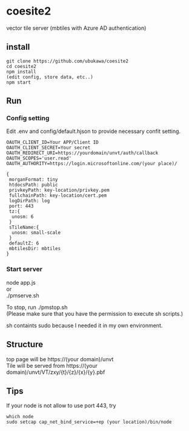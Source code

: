 # coesite2
vector tile server (mbtiles with Azure AD authentication)  

## install
```console
git clone https://github.com/ubukawa/coesite2
cd coesite2
npm install
(edit config, store data, etc..)
npm start
```
## Run
### Config setting
Edit .env and config/default.hjson to provide necessary confit setting.

```
OAUTH_CLIENT_ID=Your APP/Client ID
OAUTH_CLIENT_SECRET=Your secret
OAUTH_REDIRECT_URI=https://yourdomain/unvt/auth/callback
OAUTH_SCOPES='user.read'
OAUTH_AUTHORITY=https://login.microsoftonline.com/(your place)/
```

```
{
 morganFormat: tiny
 htdocsPath: public
 privkeyPath: key-location/privkey.pem
 fullchainPath: key-location/cert.pem
 logDirPath: log
 port: 443
 tz:{
  unosm: 6
 }
 sTileName:{
  unosm: small-scale
 }
 defaultZ: 6
 mbtilesDir: mbtiles
}
```
### Start server
node app.js  
 or  
./pmserve.sh

To stop, run ./pmstop.sh  
(Please make sure that you have the permission to execute sh scripts.)

sh containts sudo because I needed it in my own environment.

## Structure
top page will be https://(your domain)/unvt  
Tile will be served from https://(your domain)/unvt/VT/zxy/{t}/{z}/{x}/{y}.pbf  

## Tips
If your node is not allow to use port 443, try  

```console
which node
sudo setcap cap_net_bind_service=+ep (your location)/bin/node
```


